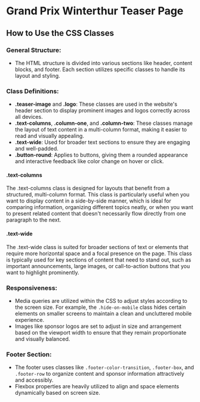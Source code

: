 # Grand Prix Winterthur Teaser Page

## How to Use the CSS Classes

### General Structure:
- The HTML structure is divided into various sections like header, content blocks, and footer. Each section utilizes specific classes to handle its layout and styling.

### Class Definitions:
- **.teaser-image** and **.logo**: These classes are used in the website's header section to display prominent images and logos correctly across all devices.
- **.text-columns**, **.column-one**, and **.column-two**: These classes manage the layout of text content in a multi-column format, making it easier to read and visually appealing.
- **.text-wide**: Used for broader text sections to ensure they are engaging and well-padded.
- **.button-round**: Applies to buttons, giving them a rounded appearance and interactive feedback like color change on hover or click.

#### .text-columns
The .text-columns class is designed for layouts that benefit from a structured, multi-column format. This class is particularly useful when you want to display content in a side-by-side manner, which is ideal for comparing information, organizing different topics neatly, or when you want to present related content that doesn't necessarily flow directly from one paragraph to the next.

#### .text-wide
The .text-wide class is suited for broader sections of text or elements that require more horizontal space and a focal presence on the page. This class is typically used for key sections of content that need to stand out, such as important announcements, large images, or call-to-action buttons that you want to highlight prominently.

### Responsiveness:
- Media queries are utilized within the CSS to adjust styles according to the screen size. For example, the `.hide-on-mobile` class hides certain elements on smaller screens to maintain a clean and uncluttered mobile experience.
- Images like sponsor logos are set to adjust in size and arrangement based on the viewport width to ensure that they remain proportionate and visually balanced.

### Footer Section:
- The footer uses classes like `.footer-color-transition`, `.footer-box`, and `.footer-row` to organize content and sponsor information attractively and accessibly.
- Flexbox properties are heavily utilized to align and space elements dynamically based on screen size.

